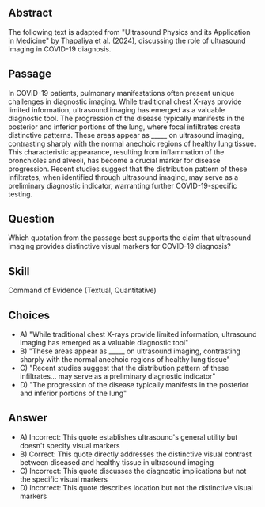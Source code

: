 ## Abstract
The following text is adapted from "Ultrasound Physics and its Application in Medicine" by Thapaliya et al. (2024), discussing the role of ultrasound imaging in COVID-19 diagnosis.

## Passage
In COVID-19 patients, pulmonary manifestations often present unique challenges in diagnostic imaging. While traditional chest X-rays provide limited information, ultrasound imaging has emerged as a valuable diagnostic tool. The progression of the disease typically manifests in the posterior and inferior portions of the lung, where focal infiltrates create distinctive patterns. These areas appear as _____ on ultrasound imaging, contrasting sharply with the normal anechoic regions of healthy lung tissue. This characteristic appearance, resulting from inflammation of the bronchioles and alveoli, has become a crucial marker for disease progression. Recent studies suggest that the distribution pattern of these infiltrates, when identified through ultrasound imaging, may serve as a preliminary diagnostic indicator, warranting further COVID-19-specific testing.

## Question
Which quotation from the passage best supports the claim that ultrasound imaging provides distinctive visual markers for COVID-19 diagnosis?

## Skill
Command of Evidence (Textual, Quantitative)

## Choices
- A) "While traditional chest X-rays provide limited information, ultrasound imaging has emerged as a valuable diagnostic tool"
- B) "These areas appear as _____ on ultrasound imaging, contrasting sharply with the normal anechoic regions of healthy lung tissue"
- C) "Recent studies suggest that the distribution pattern of these infiltrates... may serve as a preliminary diagnostic indicator"
- D) "The progression of the disease typically manifests in the posterior and inferior portions of the lung"

## Answer
- A) Incorrect: This quote establishes ultrasound's general utility but doesn't specify visual markers
- B) Correct: This quote directly addresses the distinctive visual contrast between diseased and healthy tissue in ultrasound imaging
- C) Incorrect: This quote discusses the diagnostic implications but not the specific visual markers
- D) Incorrect: This quote describes location but not the distinctive visual markers
